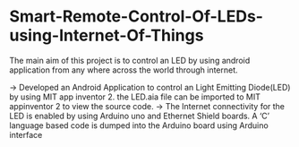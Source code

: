 # Smart-Remote-Control-Of-LEDs-using-Internet-Of-Things
The main aim of this project is to control an LED by using android application from any where across the world through internet.

-> Developed  an  Android  Application  to  control  an  Light  Emitting  Diode(LED) by using MIT app inventor 2. the LED.aia file can be imported to MIT appinventor 2 to view the source code.
-> The Internet connectivity for the LED is enabled by using Arduino uno and Ethernet Shield boards.  A  ‘C’  language  based  code  is  dumped  into  the  Arduino  board  using  Arduino interface

